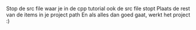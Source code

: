 Stop de src file waar je in de cpp tutorial ook de src file stopt
Plaats de rest van de items in je project path
En als alles dan goed gaat, werkt het project :)
